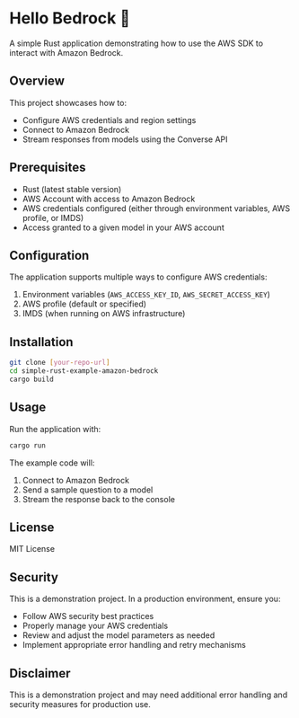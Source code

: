 # Hello Bedrock 🦀

A simple Rust application demonstrating how to use the AWS SDK to interact with Amazon Bedrock.

## Overview

This project showcases how to:
- Configure AWS credentials and region settings
- Connect to Amazon Bedrock
- Stream responses from models using the Converse API

## Prerequisites

- Rust (latest stable version)
- AWS Account with access to Amazon Bedrock
- AWS credentials configured (either through environment variables, AWS profile, or IMDS)
- Access granted to a given model in your AWS account

## Configuration

The application supports multiple ways to configure AWS credentials:
1. Environment variables (`AWS_ACCESS_KEY_ID`, `AWS_SECRET_ACCESS_KEY`)
2. AWS profile (default or specified)
3. IMDS (when running on AWS infrastructure)

## Installation

```bash
git clone [your-repo-url]
cd simple-rust-example-amazon-bedrock
cargo build
```

## Usage

Run the application with:

```bash
cargo run
```

The example code will:
1. Connect to Amazon Bedrock
2. Send a sample question to a model
3. Stream the response back to the console

## License

MIT License

## Security

This is a demonstration project. In a production environment, ensure you:
- Follow AWS security best practices
- Properly manage your AWS credentials
- Review and adjust the model parameters as needed
- Implement appropriate error handling and retry mechanisms

## Disclaimer

This is a demonstration project and may need additional error handling and security measures for production use.
